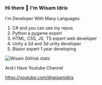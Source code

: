 ### Hi there 👋 I'm Wisam Idris

I'm Developer With Many Languages

1. C# and you can see my repos
2. Python a pygame expert
3. HTML, CSS, JS, TS expert web developer
4. Unity a 2d and 3d unity developer
5. Blazor expert 1 year developing

![Wisam GitHub stats](https://github-readme-stats.vercel.app/api?username=wisamidris7&count_private=false&theme=radical)

And I Have Youtube Channel

https://youtube.com/@wisamidris
